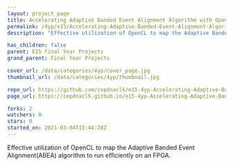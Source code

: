 ```yaml
---
layout: project_page
title: Accelerating Adaptive Banded Event Alignment Algorithm with OpenCL on FPGA
permalink: /4yp/e15/Accelerating-Adaptive-Banded-Event-Alignment-Algorithm-with-OpenCL-on-FPGA
description: "Effective utilization of OpenCL to map the Adaptive Banded Event Alignment(ABEA) algorithm to run eﬃciently on an FPGA."

has_children: false
parent: E15 Final Year Projects
grand_parent: Final Year Projects

cover_url: /data/categories/4yp/cover_page.jpg
thumbnail_url: /data/categories/4yp/thumbnail.jpg

repo_url: https://github.com/cepdnaclk/e15-4yp-Accelerating-Adaptive-Banded-Event-Alignment-Algorithm-with-OpenCL-on-FPGA
page_url: https://cepdnaclk.github.io/e15-4yp-Accelerating-Adaptive-Banded-Event-Alignment-Algorithm-with-OpenCL-on-FPGA

forks: 2
watchers: 0
stars: 0
started_on: 2021-03-04T15:44:28Z
---
```

Effective utilization of OpenCL to map the Adaptive Banded Event Alignment(ABEA) algorithm to run eﬃciently on an FPGA.

